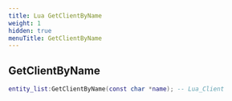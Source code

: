 ```yaml
---
title: Lua GetClientByName
weight: 1
hidden: true
menuTitle: GetClientByName
---
```

## GetClientByName
```lua
entity_list:GetClientByName(const char *name); -- Lua_Client
```